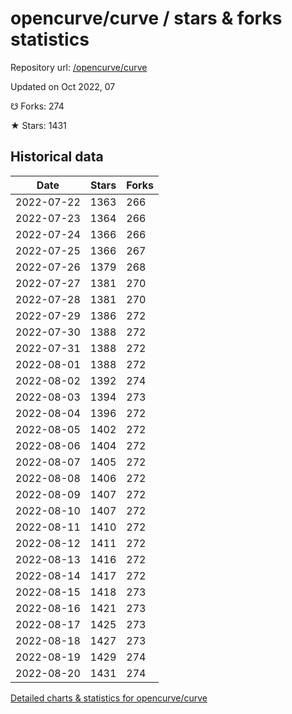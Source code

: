 # opencurve/curve / stars & forks statistics

Repository url: [/opencurve/curve](https://github.com/opencurve/curve)

Updated on Oct 2022, 07

☋ Forks: 274

★ Stars: 1431

## Historical data
| Date | Stars | Forks |
|------|-------|-------|
| 2022-07-22 | 1363 | 266 | 
| 2022-07-23 | 1364 | 266 | 
| 2022-07-24 | 1366 | 266 | 
| 2022-07-25 | 1366 | 267 | 
| 2022-07-26 | 1379 | 268 | 
| 2022-07-27 | 1381 | 270 | 
| 2022-07-28 | 1381 | 270 | 
| 2022-07-29 | 1386 | 272 | 
| 2022-07-30 | 1388 | 272 | 
| 2022-07-31 | 1388 | 272 | 
| 2022-08-01 | 1388 | 272 | 
| 2022-08-02 | 1392 | 274 | 
| 2022-08-03 | 1394 | 273 | 
| 2022-08-04 | 1396 | 272 | 
| 2022-08-05 | 1402 | 272 | 
| 2022-08-06 | 1404 | 272 | 
| 2022-08-07 | 1405 | 272 | 
| 2022-08-08 | 1406 | 272 | 
| 2022-08-09 | 1407 | 272 | 
| 2022-08-10 | 1407 | 272 | 
| 2022-08-11 | 1410 | 272 | 
| 2022-08-12 | 1411 | 272 | 
| 2022-08-13 | 1416 | 272 | 
| 2022-08-14 | 1417 | 272 | 
| 2022-08-15 | 1418 | 273 | 
| 2022-08-16 | 1421 | 273 | 
| 2022-08-17 | 1425 | 273 | 
| 2022-08-18 | 1427 | 273 | 
| 2022-08-19 | 1429 | 274 | 
| 2022-08-20 | 1431 | 274 | 


[Detailed charts & statistics for opencurve/curve](https://reviewgithub.com/rep/opencurve/curve)
